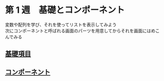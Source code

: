 # 第 1 週　基礎とコンポーネント

変数や配列を学び、それを使ってリストを表示してみよう  
次にコンポーネントと呼ばれる画面のパーツを用意してからそれを画面にはめこんでみる

## [基礎項目](./week01-01/)

## [コンポーネント](./week01-02/)
